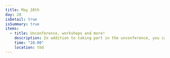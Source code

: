 ```yaml
---
title: May 28th
day: 28
isDetail: true
isSummary: true
items:
  - title: Unconference, workshops and more!
    description: In addition to taking part in the unconference, you can meet our sponsors, dissect code problems in lab sessions with experienced experts, signup for a workshop or just hang out and code with new friends. 
    time: "10.00"
    location: tbd
---
```


<!-- 
  - title: Unconference, workshops and more!
    description: In addition to taking part in the unconference, you can meet our sponsors, dissect code problems in lab sessions with experienced experts, signup for a workshop or just hang out and code with new friends. 
    time: "10.00"
    location: Old Smithy's Dizzle, Mainzer Str. 16 (Friedrichshain)
    location_link: https://goo.gl/maps/6c3myxEGxD92
  - title: Paul Ardeleanu
    talk: Test or Go Fishing - an introduction to TDD
    description: Whilst not a panacea for your development troubles, but certainly a headache for many, Test Driven Development (or any of its incarnations) can prove something of a silver bullet if done correctly and consistently; cleaner code and shorter QA cycles are two of the best benefits. In this session, Paul will get you started with TDD in Swift, best practices and tools available. We’ll be looking at prototyping & writing tests in Playgrounds, before migrating to an Xcode project, as well as the benefit of writing various types of tests and using 3rd party frameworks.
    registration: https://ti.to/uikonf/uikonf-2018/with/jqvrkjqjcis
    costs: 179 Euro (incl. VAT)
    time: "10:00"
    duration: 3h
    anchor: tdd
    type: workshop -->